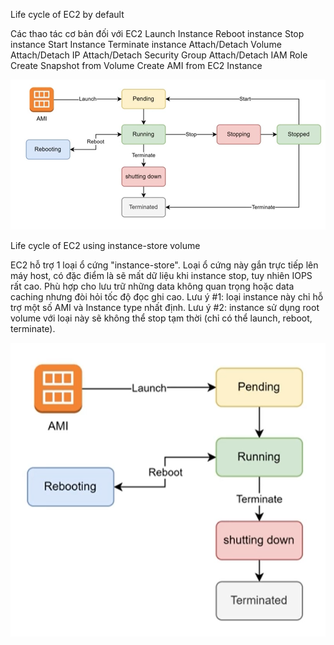Life cycle of EC2 by default

Các thao tác cơ bản đối với EC2
Launch Instance 
Reboot instance 
Stop instance 
Start Instance 
Terminate instance 
Attach/Detach Volume 
Attach/Detach IP 
Attach/Detach Security Group 
Attach/Detach IAM Role 
Create Snapshot from Volume 
Create AMI from EC2 Instance

![alt text]({34D887A3-2196-4F3E-9201-12728CB90413}.png)

Life cycle of EC2 using instance-store volume

EC2 hỗ trợ 1 loại ổ cứng "instance-store". Loại ổ cứng này gắn trực tiếp lên máy host, có đặc điểm là sẽ mất dữ liệu khi instance stop, tuy nhiên IOPS rất cao. Phù hợp cho lưu trữ những data không quan trọng hoặc data caching nhưng đòi hỏi tốc độ đọc ghi cao. 
Lưu ý #1: loại instance này chỉ hỗ trợ một số AMI và Instance type nhất định. 
Lưu ý #2: instance sử dụng root volume với loại này sẽ không thể stop tạm thời (chỉ có thể launch, reboot, terminate).


![alt text]({039BFB0F-4F55-4CD2-AD39-3098EDBCEE2B}.png)